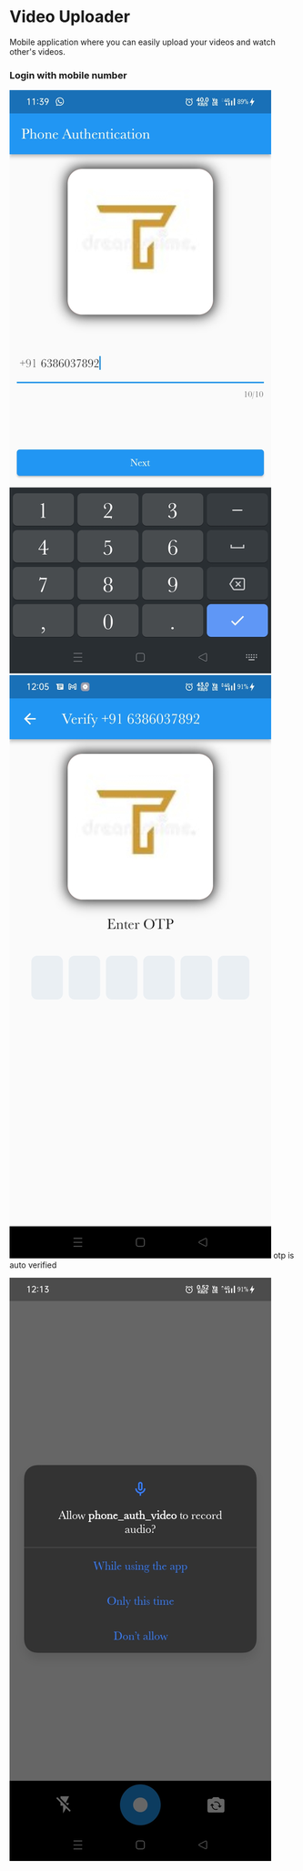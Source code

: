 # Video Uploader

Mobile application where you can easily upload your videos and watch other's videos.
### Login with mobile number
![Login](mobile_verification.jpg)
![auto verification og otp](auto_otp_verification.jpg)
otp is auto verified


![](allow_audio.jpg)